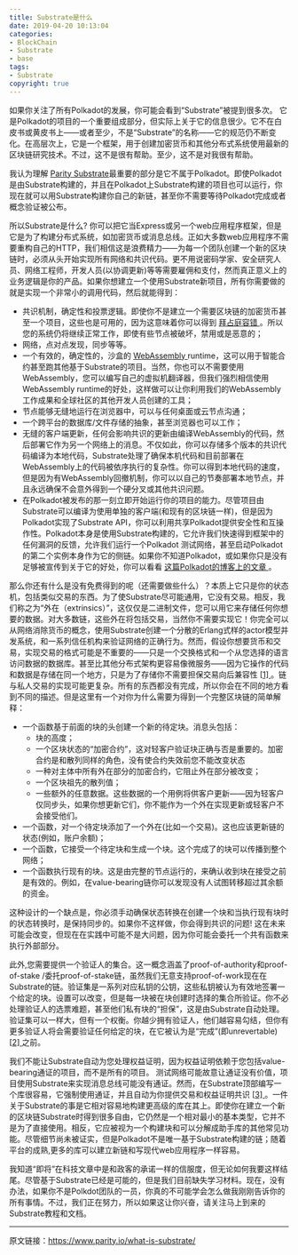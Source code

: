```yaml
---
title: Substrate是什么
date: 2019-04-20 10:13:04
categories:
- BlockChain
- Substrate
- base
tags: 
- Substrate
copyright: true
---
```


如果你关注了所有Polkadot的发展，你可能会看到“Substrate”被提到很多次。 它是Polkadot的项目的一个重要组成部分，但实际上关于它的信息很少。它不在白皮书或黄皮书上——或者至少，不是“Substrate”的名称——它的规范仍不断变化。在高层次上，它是一个框架，用于创建加密货币和其他分布式系统使用最新的区块链研究技术。不过，这不是很有帮助。至少，这不是对我很有帮助。 

<!-- more -->

我认为理解 [Parity Substrate](https://www.parity.io/substrate)最重要的部分是它不属于Polkadot。即使Polkadot是由Substrate构建的，并且在Polkadot上Substrate构建的项目也可以运行，你现在就可以用Substrate构建你自己的新链，甚至你不需要等待Polkadot完成或者概念验证被公布。

所以Substrate是什么?  你可以把它当Express或另一个web应用程序框架，但是它是为了构建分布式系统，如加密货币或消息总线。正如大多数web应用程序不需要重构自己的HTTP，我们相信这是浪费精力——为每一个团队创建一个新的区块链时，必须从头开始实现所有网络和共识代码。更不用说密码学家、安全研究人员、网络工程师，开发人员(以协调更新)等等需要雇佣和支付，然而真正意义上的业务逻辑是你的产品。如果你想建立一个使用Substrate新项目，所有你需要做的就是实现一个非常小的调用代码，然后就能得到：

- 共识机制，确定性和投票逻辑。即使你不是建立一个需要区块链的加密货币甚至一个项目，这些也是可用的，因为这意味着你可以得到 [拜占庭容错 ](https://en.wikipedia.org/wiki/Byzantine_fault_tolerance)。所以您的系统仍将继续正常工作，即使有些节点被破坏，禁用或是恶意的；
- 网络，点对点发现，同步等等。
- 一个有效的，确定性的，沙盒的 [WebAssembly ](https://webassembly.org/)runtime，这可以用于智能合约甚至跑其他基于Substrate的项目。当然，你也可以不需要使用WebAssembly，您可以编写自己的虚拟机翻译器，但我们强烈相信使用WebAssembly runtime的好处，这样做可以让你利用我们的WebAssembly工作成果和全球社区的其他开发人员创建的工具；
- 节点能够无缝地运行在浏览器中，可以与任何桌面或云节点沟通；
- 一个跨平台的数据库/文件存储的抽象，甚至浏览器也可以工作； 
- 无缝的客户端更新，任何会影响共识的更新由编译WebAssembly的代码，然后部署它作为另一个网络上的消息。不仅如此，你可以存储多个版本的共识代码编译为本地代码，Substrate处理了确保本机代码和目前部署在WebAssembly上的代码被依序执行的复杂性。你可以得到本地代码的速度，但是因为有WebAssembly回撤机制，你可以以自己的节奏部署本地节点，并且永远确保不会意外得到一个硬分叉或其他共识问题。 
- 在Polkadot被发布的那一刻立即开始运行你的项目的能力。尽管项目由Substrate可以编译为使用单独的客户端(和现有的区块链一样)，但是因为Polkadot实现了Substrate API，你可以利用共享Polkadot提供安全性和互操作性。Polkadot本身是使用Substrate构建的，它允许我们快速得到框架中的任何漏洞的反馈，允许我们运行一个Polkadot 测试网络，甚至启动Polkadot的第二个实例本身作为它的侧链。如果你不知道Polkadot，或如果你只是没有足够被宣传到关于它的好处，你可以看看 [这篇Polkadot的博客上的文章 ](https://medium.com/polkadot-network/how-polkadot-tackles-the-biggest-problems-facing-blockchain-innovators-1affc1309b0f)。 

那么你还有什么是没有免费得到的呢（还需要做些什么）？本质上它只是你的状态机，包括类似交易的东西。为了使Substrate尽可能通用，它没有交易。相反，我们称之为“外在（extrinsics）”，这仅仅是二进制文件，您可以用它来存储任何你想要的数据。对大多数链，这些外在将包括交易，当然你不需要实现它！你完全可以从网络消除货币的概念，使用Substrate创建一个分散的Erlang式样的actor模型并发系统，和一系列信任机构来验证网络的正确行为。然而，假设你想要货币和交易，实现交易的格式可能是不重要的——只是一个交换格式和一个从您选择的语言访问数据的数据库。甚至比其他分布式架构更容易像微服务——因为它操作的代码和数据是存储在同一个地方，只是为了存储你不需要担保交易向后兼容性 [[1\] ](https://www.parity.io/what-is-substrate/#fn1)。链与私人交易的实现可能更复杂。所有的东西都没有完成，所以你会在不同的地方看到不同的描述。但是这里有一个对你为什么需要为得到一个完整区块链的简单解释：

- 一个函数基于前面的块的头创建一个新的待定块。消息头包括：
  - 块的高度；
  - 一个区块状态的“加密合约”，这对轻客户验证块正确与否是重要的。加密合约是和散列同样的角色，没有使合约失效前您不能改变状态 
  - 一种对主体中所有外在部分的加密合约，它阻止外在部分被改变；
  - 一个区块祖先的散列值；
  - 一些额外的任意数据。这些数据的一个用例将供客户更新——因为轻客户仅同步头，如果你想更新它们，你不能作为一个外在实现更新或轻客户不会接受他们。 
- 一个函数，对一个待定块添加了一个外在(比如一个交易)。这也应该更新链的状态(例如，账户余额)；
- 一个函数，它接受一个待定块和生成一个块。这个完成了的块可以传播到整个网络； 
- 一个函数执行现有的块。这是由完整的节点运行的，来确认收到块在接受之前是有效的。例如，在value-bearing链你可以发现没有人试图转移超过其余额的资金。 

这种设计的一个缺点是，你必须手动确保状态转换在创建一个块和当执行现有块时的状态转换时，是保持同步的。如果你不这样做，你会得到共识的问题! 这在未来可能会改变，但现在在实践中可能不是大问题，因为你可能会委托一个共有函数来执行外部部分。

此外,您需要提供一个验证人的集合。这一概念涵盖了proof-of-authority和proof-of-stake  /委托proof-of-stake链，虽然我们无意支持proof-of-work现在在Substrate的链。验证集是一系列对应私钥的公钥，这些私钥被认为有效地签署一个给定的块。设置可以改变，但是每一块被在块创建时选择的集合所验证。你不必处理验证人的选票难题，甚至他们私有块的“担保”，这是由Substrate自动处理。验证集可以一样大，但有一个权衡。你越少拥有验证人，他们越容易勾结，但你有更多验证人将会需要验证任何给定的块，在它被认为是“完成”(即unrevertable) [[2\] ](https://www.parity.io/what-is-substrate/#fn2)之前。 

我们不能让Substrate自动为您处理权益证明，因为权益证明依赖于您包括value-bearing通证的项目，而不是所有的项目。  测试网络可能故意让通证没有价值，项目使用Substrate来实现消息总线可能没有通证。然而，在Substrate顶部编写一个库很容易，它强制使用通证，并且自动为你提供交易和权益证明共识 [[3\] ](https://www.parity.io/what-is-substrate/#fn3)。一件关于Substrate的事是它相对容易地构建更高级的库在其上。即使你在建立一个新的区块链Substrate时得到很多自由，它仍然是一个相对最小的基本类型，它并不是为了直接使用。相反，它应被视为一个构建块和可以分解成助手库的其他常见功能。尽管细节尚未被证实，但是Polkadot不是唯一基于Substrate构建的链；随着平台的成熟,更多的库可以建立新链和写现代web应用程序一样容易。

我知道“即将”在科技文章中是和政客的承诺一样的信服度，但无论如何我要这样结尾。尽管基于Substrate已经是可能的，但是我们目前缺失学习材料。现在，没有办法，如果你不是Polkdot团队的一员，你真的不可能学会怎么做我刚刚告诉你的所有事情。不过，我们正在努力，所以如果这让你兴奋，请关注马上到来的Substrate教程和文档。 

---

原文链接：https://www.parity.io/what-is-substrate/

